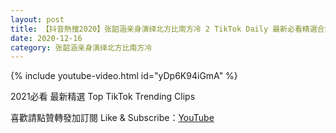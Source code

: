 ```yaml
---
layout: post
title: 【抖音熱搜2020】张韶涵亲身演绎北方比南方冷 2 TikTok Daily 最新必看精選合集2020 12 16
date: 2020-12-16
category: 张韶涵亲身演绎北方比南方冷
---
```


{% include youtube-video.html id="yDp6K94iGmA" %}

2021必看 最新精選 Top TikTok Trending Clips

喜歡請點贊轉發加訂閱 Like & Subscribe：[YouTube](https://www.youtube.com/channel/UCAoR7VcanIPd04uEq_GIylA/videos)


